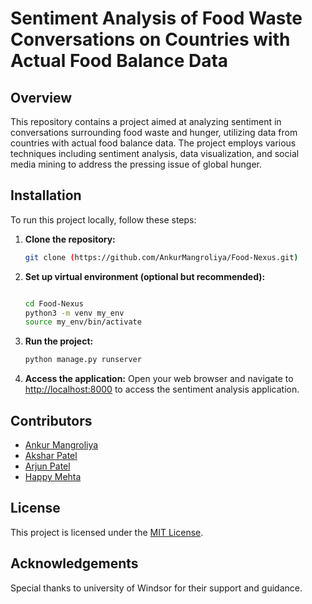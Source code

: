 # Sentiment Analysis of Food Waste Conversations on Countries with Actual Food Balance Data

## Overview

This repository contains a project aimed at analyzing sentiment in conversations surrounding food waste and hunger, utilizing data from countries with actual food balance data. The project employs various techniques including sentiment analysis, data visualization, and social media mining to address the pressing issue of global hunger.

## Installation

To run this project locally, follow these steps:

1. **Clone the repository:** 
   ```bash
   git clone (https://github.com/AnkurMangroliya/Food-Nexus.git)
   ```

2. **Set up virtual environment (optional but recommended):**
   ```bash

   cd Food-Nexus
   python3 -m venv my_env
   source my_env/bin/activate
   ```

3. **Run the project:**
   ```bash
   python manage.py runserver
   ```

4. **Access the application:**
   Open your web browser and navigate to [http://localhost:8000](http://localhost:8000) to access the sentiment analysis application.

## Contributors

- [Ankur Mangroliya](https://github.com/AnkurMangroliya)
- [Akshar Patel](https://github.com/akshar2223)
- [Arjun Patel](https://github.com/Arjun100701)
- [Happy Mehta](https://github.com/HappyMehta)

## License

This project is licensed under the [MIT License](LICENSE).

## Acknowledgements

Special thanks to university of Windsor for their support and guidance.

